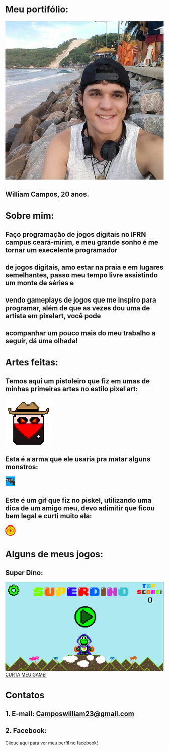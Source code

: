 # Meu portifólio:
 ![Imagem](Perfil.jpg)
## William Campos, 20 anos.

# Sobre mim:
 ## Faço programação de jogos digitais no IFRN campus ceará-mirim, e meu grande sonho é me tornar um execelente programador
 ## de jogos digitais, amo estar na praia e em lugares semelhantes, passo meu tempo livre assistindo um monte de séries e 
 ## vendo gameplays de jogos que me inspiro para programar, além de que as vezes dou uma de artista em pixelart, você pode 
 ## acompanhar um pouco mais do meu trabalho a seguir, dá uma olhada!

# Artes feitas:
## Temos aqui um pistoleiro que fiz em umas de minhas primeiras artes no estilo pixel art:
![Imagem](PERSON.png)

## Esta é a arma que ele usaria pra matar alguns monstros:
![Imagem](ARMA.png)

## Este é um gif que fiz no piskel, utilizando uma dica de um amigo meu, devo adimitir que ficou bem legal e curti muito ela:
![Imagem](MOEDA.gif)


# Alguns de meus jogos: 

## Super Dino:
![Imagem](Super-dino.png)
<a href = "https://lemuelmarques.github.io/SUPERDINO/" target = "_blank">  CURTA MEU GAME!  </a>
 <!-- 1. Adicionar um Link (url):
  [Clique aqui](https://pbs.twimg.com/profile_images/505770595422699521/n8bFETLR.jpeg)-->
  
 <!-- 2.Adicionar uma imagem da internet:
  ![Clique aqui](https://http2.mlstatic.com/caneca-porcelana-geek-simpsons-hommer-D_NQ_NP_646731-MLB26105730119_102017-F.jpg)-->
  
  <!--3. Adicionar uma imagem do computador (arquivo):
  ![Imagem](soul-eater-1.jpg)-->
 
  <!--4.Adicionar um link que seja a imagem : 
  [![Imagem1](813479_1.jpg)](http://Twitter.com)-->
  
  <!--5.Adicionar um link que seja a imagem e que abra em uma nova guia:
  <a href = "http://google.com" target  = "_blank" > ![Imagem](soul-eater-1.jpg) </a> -->
# Contatos

## 1. E-mail: Camposwilliam23@gmail.com
## 2. Facebook: 
<a href = "https://m.facebook.com/william.campos.7712?ref=bookmarks" target = "_blank">  Clique aqui para ver meu perfil no facebook! </a> 



